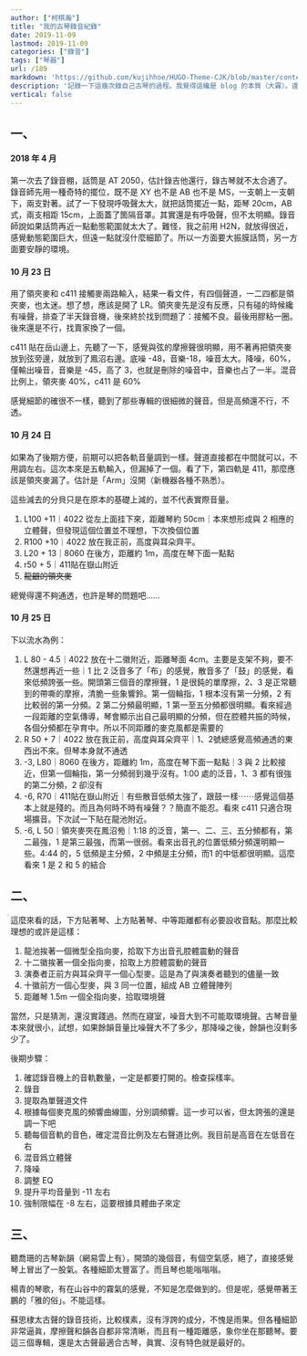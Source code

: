 ```yaml
---
author: ["柯棋瀚"]
title: "我的古琴錄音紀錄"
date: 2019-11-09
lastmod: 2019-11-09
categories: ["錄音"]
tags: ["琴器"]
url: /189
markdown: 'https://github.com/kujihhoe/HUGO-Theme-CJK/blob/master/content/post/189古琴錄音.md'
description: '記錄一下這幾次錄自己古琴的過程。我覺得這纔是 blog 的本質（大霧）。還可參看 <a href="/blog/2017/12/23/shiyin.html" target="\_blank">古琴的拾音</a>。'
vertical: false
---
```


## 一、

#### 2018 年 4 月

第一次去了錄音棚，話筒是 AT 2050，估計錄吉他還行，錄古琴就不太合適了。錄音師先用一種奇特的擺位，既不是 XY 也不是 AB 也不是 MS，一支朝上一支朝下，兩支對著。試了一下發現呼吸聲太大，就把話筒擺近一點，距琴 20cm，AB 式，兩支相距 15cm，上面蓋了箇隔音罩。其實還是有呼吸聲，但不太明顯。錄音師說如果話筒再近一點動態範圍就太大了。難怪，我之前用 H2N，就放得很近，感覺動態範圍巨大，但遠一點就沒什麼細節了。所以一方面要大振膜話筒，另一方面要安靜的環境。

#### 10 月 23 日

用了領夾麥和 c411 接觸麥兩路輸入，結果一看文件，有四個聲道，一二四都是領夾麥，也太迷。想了想，應該是開了 LR。領夾麥先是沒有反應，只有碰的時候纔有噪聲，排查了半天錄音機，後來終於找到問題了：接觸不良。最後用膠粘一圈。後來還是不行，找賣家換了一個。

c411 貼在岳山邊上，先聽了一下，感覺與弦的摩擦聲很明顯，用不著再把領夾麥放到弦旁邊，就放到了鳳沼右邊。底噪 -48，音樂-18，噪音太大。降噪，60%，僅輸出噪音，音樂是 -45，高了 3，也就是刪除的噪音中，音樂也占了一半。混音比例上，領夾麥 40%，c411 是 60%

感覺細節的確很不一樣，聽到了那些專輯的很細微的聲音。但是高頻還不行，不透。

#### 10 月 24 日

如果為了後期方便，前期可以把各軌音量調到一樣。聲道直接都在中間就可以，不用調左右。這次本來是五軌輸入，但漏掉了一個。看了下，第四軌是 411，那麼應該是領夾麥漏了。估計是「Arm」沒開（新機器各種不熟悉）。

這些減去的分貝只是在原本的基礎上減的，並不代表實際音量。

1. L100 +11｜4022 從左上面挂下來，距離琴約 50cm｜本來想形成與 2 相應的立體聲，但發現這個位置並不理想，下次換個位置
2. R100 +10｜4022 放在我正前，高度與耳朵齊平。
3. L20 + 13｜8060 在後方，距離約 1m，高度在琴下面一點點
4. r50 + 5｜411貼在嶽山附近
5. ~~龍齦的領夾麥~~

總覺得還不夠通透，也許是琴的問題吧……

#### 10 月 25 日

下以流水為例：

1. L 80 - 4.5｜4022 放在十二徽附近，距離琴面 4cm。主要是支架不夠，要不然還想再近一些｜1 比 2 泛音多了「布」的感覺，散音多了「鼓」的感覺，看來低頻誇張一些。開頭第三個音的摩擦聲，1 是很鈍的單摩擦，2、3 是正常聽到的帶嘶的摩擦，清脆一些象響鈴。第一個輪指，1 根本沒有第一分頻，2 有比較弱的第一分頻。2 第二分頻最明顯，1 第一至五分頻都很明顯。看來經過一段距離的空氣傳導，琴會顯示出自己最明顯的分頻，但在腔體共振的時候，各個分頻都在孕育中。所以不同距離的麥克風都是需要的
2. R 50 + 7｜4022 放在我正前，高度與耳朵齊平｜1、2號總感覺高頻通透的東西出不來。但琴本身就不通透
3. -3, L80｜8060 在後方，距離約 1m，高度在琴下面一點點｜3 與 2 比較接近，但第一個輪指，第一分頻弱到幾乎沒有。1:00 處的泛音，1、3 都有很強的第二分頻，2 卻沒有
4. -6, R70｜411貼在嶽山附近｜有些散音低頻太強了，跟鼓一樣⋯⋯感覺這個基本上就是殘的。而且為何時不時有噪聲？？簡直不能忍。看來 c411 只適合現場擴音。下次試一下貼在龍池附近。
5. -6, L 50｜領夾麥夾在鳳沼㫄｜1:18 的泛音，第一、二、三、五分頻都有，第二最強，1 是第三最強，而第一很弱。看來出音孔的位置低頻分頻還明顯一些。4:44 的，5 低頻是主分頻，2 中頻是主分頻，而1 的中低都很明顯。這麼看來 1 是 2 和 5 的結合

## 二、

這麼來看的話，下方貼著琴、上方貼著琴、中等距離都有必要設收音點。那麼比較理想的或許是這樣：

1. 龍池挨著一個微型全指向麥，拾取下方出音孔腔體震動的聲音
2. 十二徽挨著一個全指向麥，拾取上方腔體震動的聲音
3. 演奏者正前方與耳朵齊平一個心型麥。這是為了與演奏者聽到的儘量一致
4. 十徽前方一個心型麥，與 3 同一位置，組成 AB 立體聲陣列
5. 距離琴 1.5m 一個全指向麥，拾取環境聲

當然，只是猜測，還沒實踐過。然而在寢室，噪音大到不可能取環境聲。古琴音量本來就很小，試想，如果餘韻音量比噪聲大不了多少，那降噪之後，餘韻也沒剩多少了。

後期步驟：

1. 確認錄音機上的音軌數量，一定是都要打開的。檢查採樣率。
2. 錄音
3. 提取為單聲道文件
4. 根據每個麥克風的頻響曲線圖，分別調頻響。這一步可以省，但太誇張的還是調一下吧
5. 聽每個音軌的音色，確定混音比例及左右聲道比例。我目前是高音在左低音在右
6. 混音爲立體聲
7. 降噪
8. 調整 EQ
9. 提升平均音量到 -11 左右
10. 強制限幅在 -8 左右，這要根據具體曲子來定

## 三、

聽喬珊的<v>古琴新韻</v>（網易雲上有），開頭的幾個音，有個空氣感，絕了，直接感覺琴上冒出了一股氣。各種細節太豐富了。而且琴也能嗡嗡嗡。

楊青的<v>琴歌</v>，有在山谷中的霧氣的感覺，不知是怎麼做到的。但是呢，感覺帶著王鵬的「雅的俗」。不能這樣。

蘇思棣<v>太古聲</v>的錄音技術，比較樸素，沒有浮誇的成分，不愧是雨果。但各種細節非常逼眞，摩擦聲和韻各自都非常清晰，而且有一種距離感，象你坐在那聽琴。要這三個專輯，還是<v>太古聲</v>最適合古琴，眞實、沒有特色就是最好的。
